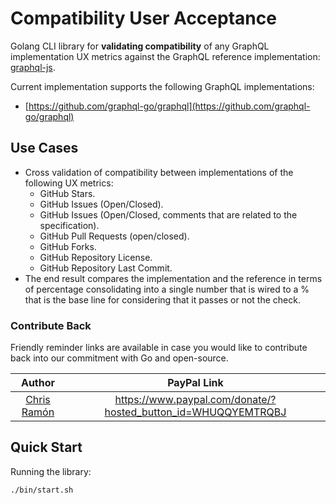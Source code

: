 # Compatibility User Acceptance

Golang CLI library for **validating compatibility** of any GraphQL implementation UX metrics against the GraphQL reference implementation: [graphql-js](https://github.com/graphql/graphql-js).

Current implementation supports the following GraphQL implementations:
- [https://github.com/graphql-go/graphql](https://github.com/graphql-go/graphql)

## Use Cases

- Cross validation of compatibility between implementations of the following UX metrics:
  - GitHub Stars.
  - GitHub Issues (Open/Closed).
  - GitHub Issues (Open/Closed, comments that are related to the specification).
  - GitHub Pull Requests (open/closed).
  - GitHub Forks.
  - GitHub Repository License.
  - GitHub Repository Last Commit.
- The end result compares the implementation and the reference in terms of percentage consolidating into a single number that is wired to a % that is the base line for considering that it passes or not the check. 


### Contribute Back

Friendly reminder links are available in case you would like to contribute back into our commitment with Go and open-source.

| Author        |  PayPal Link  |
|:-------------:|:-------------:|
| [Chris Ramón](https://github.com/chris-ramon) | https://www.paypal.com/donate/?hosted_button_id=WHUQQYEMTRQBJ |

## Quick Start

Running the library:

```
./bin/start.sh
```
